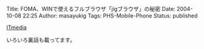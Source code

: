 Title: FOMA、WINで使えるフルブラウザ「jigブラウザ」の秘密
Date: 2004-10-08 22:25
Author: masayukig
Tags: PHS-Mobile-Phone
Status: published

[ITmedia](http://www.itmedia.co.jp/mobile/articles/0410/07/news006.html)

いろいろ裏話も載ってます。
